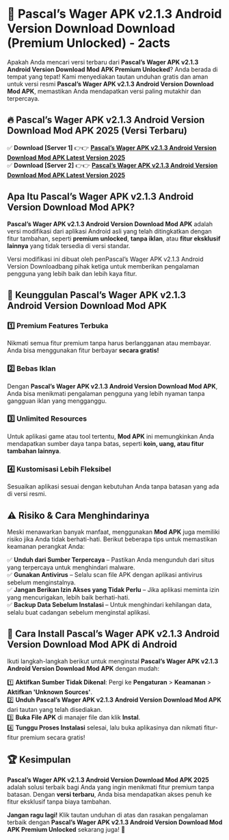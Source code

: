 # 🎯 Pascal’s Wager APK v2.1.3 Android Version Download  Download (Premium Unlocked) -  2acts

Apakah Anda mencari versi terbaru dari **Pascal’s Wager APK v2.1.3 Android Version Download Mod APK Premium Unlocked**? Anda berada di tempat yang tepat! Kami menyediakan tautan unduhan gratis dan aman untuk versi resmi **Pascal’s Wager APK v2.1.3 Android Version Download Mod APK**, memastikan Anda mendapatkan versi paling mutakhir dan terpercaya.

## 🔥 Pascal’s Wager APK v2.1.3 Android Version Download Mod APK 2025 (Versi Terbaru)

✅ **Download [Server 1]** 👉👉 [**Pascal’s Wager APK v2.1.3 Android Version Download Mod APK Latest Version 2025**](https://momento.my/?title=Pascal’s_Wager_APK_v2.1.3_Android_Version_Download)  
✅ **Download [Server 2]** 👉👉 [**Pascal’s Wager APK v2.1.3 Android Version Download Mod APK Latest Version 2025**](https://momento.my/?title=Pascal’s_Wager_APK_v2.1.3_Android_Version_Download)  

## Apa Itu Pascal’s Wager APK v2.1.3 Android Version Download Mod APK?

**Pascal’s Wager APK v2.1.3 Android Version Download Mod APK** adalah versi modifikasi dari aplikasi Android asli yang telah ditingkatkan dengan fitur tambahan, seperti **premium unlocked**, **tanpa iklan**, atau **fitur eksklusif lainnya** yang tidak tersedia di versi standar.

Versi modifikasi ini dibuat oleh penPascal’s Wager APK v2.1.3 Android Version Downloadbang pihak ketiga untuk memberikan pengalaman pengguna yang lebih baik dan lebih kaya fitur.

## 🎯 Keunggulan Pascal’s Wager APK v2.1.3 Android Version Download Mod APK

### 1️⃣ Premium Features Terbuka
Nikmati semua fitur premium tanpa harus berlangganan atau membayar. Anda bisa menggunakan fitur berbayar **secara gratis!**

### 2️⃣ Bebas Iklan
Dengan **Pascal’s Wager APK v2.1.3 Android Version Download Mod APK**, Anda bisa menikmati pengalaman pengguna yang lebih nyaman tanpa gangguan iklan yang mengganggu.

### 3️⃣ Unlimited Resources
Untuk aplikasi game atau tool tertentu, **Mod APK** ini memungkinkan Anda mendapatkan sumber daya tanpa batas, seperti **koin, uang, atau fitur tambahan lainnya**.

### 4️⃣ Kustomisasi Lebih Fleksibel
Sesuaikan aplikasi sesuai dengan kebutuhan Anda tanpa batasan yang ada di versi resmi.

## ⚠️ Risiko & Cara Menghindarinya

Meski menawarkan banyak manfaat, menggunakan **Mod APK** juga memiliki risiko jika Anda tidak berhati-hati. Berikut beberapa tips untuk memastikan keamanan perangkat Anda:

✅ **Unduh dari Sumber Terpercaya** – Pastikan Anda mengunduh dari situs yang terpercaya untuk menghindari malware.  
✅ **Gunakan Antivirus** – Selalu scan file APK dengan aplikasi antivirus sebelum menginstalnya.  
✅ **Jangan Berikan Izin Akses yang Tidak Perlu** – Jika aplikasi meminta izin yang mencurigakan, lebih baik berhati-hati.  
✅ **Backup Data Sebelum Instalasi** – Untuk menghindari kehilangan data, selalu buat cadangan sebelum menginstal aplikasi.

## 📌 Cara Install Pascal’s Wager APK v2.1.3 Android Version Download Mod APK di Android

Ikuti langkah-langkah berikut untuk menginstal **Pascal’s Wager APK v2.1.3 Android Version Download Mod APK** dengan mudah:

1️⃣ **Aktifkan Sumber Tidak Dikenal**: Pergi ke **Pengaturan** > **Keamanan** > **Aktifkan 'Unknown Sources'**.  
2️⃣ **Unduh Pascal’s Wager APK v2.1.3 Android Version Download Mod APK** dari tautan yang telah disediakan.  
3️⃣ **Buka File APK** di manajer file dan klik **Instal**.  
4️⃣ **Tunggu Proses Instalasi** selesai, lalu buka aplikasinya dan nikmati fitur-fitur premium secara gratis!

## 🏆 Kesimpulan

**Pascal’s Wager APK v2.1.3 Android Version Download Mod APK 2025** adalah solusi terbaik bagi Anda yang ingin menikmati fitur premium tanpa batasan. Dengan **versi terbaru**, Anda bisa mendapatkan akses penuh ke fitur eksklusif tanpa biaya tambahan.

**Jangan ragu lagi!** Klik tautan unduhan di atas dan rasakan pengalaman terbaik dengan **Pascal’s Wager APK v2.1.3 Android Version Download Mod APK Premium Unlocked** sekarang juga! 🚀
